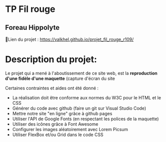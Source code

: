 # TP Fil rouge
## Foreau Hippolyte
📝Lien du projet : https://valkhel.github.io/projet_fil_rouge_r109/

# Description du projet:

Le projet qui a mené à l'aboutissement de ce site web, est la **reproduction d'une fidèle d'une maquette** (capture d'écran du site

Certaines contraintes et aides ont été donné :
- La réalisation doit être conforme aux normes du W3C pour le HTML et le CSS
- Générer du code avec github (faire un git sur Visual Studio Code)
- Mettre notre site "en ligne" grâce à github pages
- Utiliser l'API de Google Fonts (en respectant les polices de la maquette)
- Utiliser des icônes grâce à Font Awesome
- Configurer les images aléatoirement avec Lorem Picsum
- Utiliser FlexBox et/ou Grid dans le code CSS
